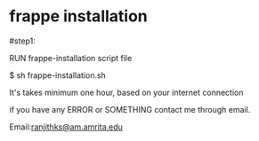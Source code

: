 # frappe installation
#step1:

RUN frappe-installation script file

$ sh frappe-installation.sh

It's takes minimum one hour, based on your internet connection

if you have any ERROR or SOMETHING contact me through email.

Email:ranjithks@am.amrita.edu

